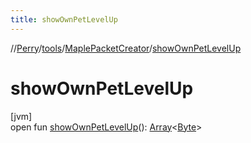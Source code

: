 ```yaml
---
title: showOwnPetLevelUp
---
```

//[Perry](../../../index.html)/[tools](../index.html)/[MaplePacketCreator](index.html)/[showOwnPetLevelUp](show-own-pet-level-up.html)



# showOwnPetLevelUp



[jvm]\
open fun [showOwnPetLevelUp](show-own-pet-level-up.html)(): [Array](https://kotlinlang.org/api/latest/jvm/stdlib/kotlin/-array/index.html)&lt;[Byte](https://kotlinlang.org/api/latest/jvm/stdlib/kotlin/-byte/index.html)&gt;





